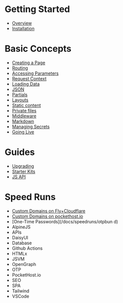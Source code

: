 # Getting Started

- [Overview](/docs/overview)
- [Installation](/docs/installation)

# Basic Concepts

- [Creating a Page](/docs/creating-a-page)
- [Routing](/docs/routing)
- [Accessing Parameters](/docs/parameters)
- [Request Context](/docs/request-context)
- [Loading Data](/docs/loading-data)
- [JSON](/docs/json)
- [Partials](/docs/partials)
- [Layouts](/docs/layouts)
- [Static content](/docs/static-content)
- [Private files](/docs/private-files)
- [Middleware](/docs/middleware)
- [Markdown](/docs/markdown)
- [Managing Secrets](/docs/secrets)
- [Going Live](/docs/deploying)

# Guides

- [Upgrading](/docs/upgrading)
- [Starter Kits](/docs/starter-kits)
- [JS API](/docs/jsvm)

# Speed Runs

- [Custom Domains on Fly+Cloudflare](/docs/speedruns/custom-domain-fly-cloudflare)
- [Custom Domains on pockethost.io](/docs/speedruns/custom-domain-pockethost)
- [One-Time Passwords](/docs/speedruns/otpbun d)
- AlpineJS
- APIs
- DaisyUI
- Database
- Github Actions
- HTMLx
- JSVM
- OpenGraph
- OTP
- PocketHost.io
- SEO
- SPA
- Tailwind
- VSCode

